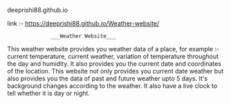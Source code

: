 deeprishi88.github.io

link :-  https://deeprishi88.github.io/Weather-website/

                  ___Weather Website___

This weather website provides you weather data of a place, for example :- current temperature, current weather, variation of temperature throughout the day and humidity. It also provides you the current date and coordinates of the location.
This website not only provides you current date weather but also provides you the data of past and future weather upto 5 days. 
It's background changes according to the weather.
It also have a live clock to tell whether it is day or night.
